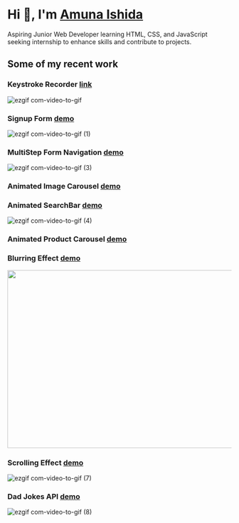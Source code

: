 # Hi 👋, I'm [Amuna Ishida](https://www.linkedin.com/in/amuna-ishida-53ab30222/)

Aspiring Junior Web Developer learning HTML, CSS, and JavaScript seeking internship to enhance skills and contribute to projects.


## Some of my recent work

### Keystroke Recorder [link](https://extraordinary-tiramisu-e7ed3e.netlify.app)

![ezgif com-video-to-gif](https://github.com/ishidaamna/portfolio/assets/134792769/b3db9ab1-3f98-4ada-8f52-e67c03f14e1d)



### Signup Form [demo](https://coruscating-twilight-343e48.netlify.app/?#)

![ezgif com-video-to-gif (1)](https://github.com/ishidaamna/portfolio/assets/134792769/86235bb5-7c4a-4bb1-9ff8-62df12fd02b1)



### MultiStep Form Navigation [demo](https://teal-halva-1672a0.netlify.app/)

![ezgif com-video-to-gif (3)](https://github.com/ishidaamna/portfolio/assets/134792769/9d50c21b-2364-47d9-b164-fc237195e2dd)



### Animated Image Carousel [demo](https://radiant-jelly-6825c0.netlify.app/)




### Animated SearchBar [demo](https://ubiquitous-biscochitos-84c73f.netlify.app/)

![ezgif com-video-to-gif (4)](https://github.com/ishidaamna/portfolio/assets/134792769/54dae9f3-3a84-41b3-ac45-476f88f7ab3f)



### Animated Product Carousel [demo](https://chic-kangaroo-5974f3.netlify.app/#)




### Blurring Effect [demo](https://meek-yeot-3e880b.netlify.app/)

<img src="" width="600" height="400" />





### Scrolling Effect [demo](https://glowing-melomakarona-8e7a69.netlify.app/)

![ezgif com-video-to-gif (7)](https://github.com/ishidaamna/portfolio/assets/134792769/4268241a-ceff-4b25-a77a-25518515844e)




### Dad Jokes API [demo](https://joyful-tarsier-629a7f.netlify.app/)

![ezgif com-video-to-gif (8)](https://github.com/ishidaamna/portfolio/assets/134792769/a8d5f4fc-ed25-45ed-8224-54e1de94dada)












